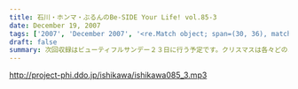 ```yaml
---
title: 石川・ホンマ・ぶるんのBe-SIDE Your Life! vol.85-3
date: December 19, 2007
tags: ['2007', 'December 2007', '<re.Match object; span=(30, 36), match='vol.85'>']
draft: false
summary: 次回収録はビューティフルサンデー２３日に行う予定です。クリスマスは各々どのように過ごすのか・・・年末のビーサイもよろしくです。NAMAE
---
```


http://project-phi.ddo.jp/ishikawa/ishikawa085_3.mp3

